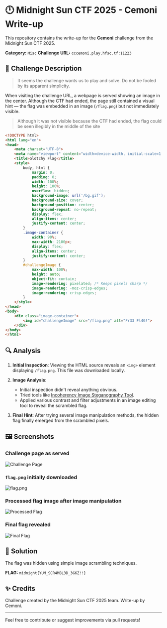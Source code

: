 # 🕛 Midnight Sun CTF 2025 - Cemoni Write-up

This repository contains the write-up for the **Cemoni** challenge from the Midnight Sun CTF 2025.

**Category:** `Misc`
**Challenge URL:** `cccemoni.play.hfsc.tf:11223`

## 🧩 Challenge Description

> It seems the challenge wants us to play and solve.
> Do not be fooled by its apparent simplicity.

When visiting the challenge URL, a webpage is served showing an image in the center. Although the CTF had ended, the page still contained a visual hint — the flag was embedded in an image (`/flag.png`) but not immediately visible.

> Although it was not visible because the CTF had ended, the flag could be seen illegibly in the middle of the site

```html
<!DOCTYPE html>
<html lang="en">
<head>
    <meta charset="UTF-8">
    <meta name="viewport" content="width=device-width, initial-scale=1.0">
    <title>Glotchy Flag</title>
    <style>
        body, html {
            margin: 0;
            padding: 0;
            width: 100%;
            height: 100%;
            overflow: hidden;
            background-image: url('/bg.gif');
            background-size: cover;
            background-position: center;
            background-repeat: no-repeat;
            display: flex;
            align-items: center;
            justify-content: center;
        }
        .image-container {
            width: 90%;
            max-width: 2100px;
            display: flex;
            align-items: center;
            justify-content: center;
        }
        #challengeImage {
            max-width: 100%;
            height: auto;
            object-fit: contain;
            image-rendering: pixelated; /* Keeps pixels sharp */
            image-rendering: -moz-crisp-edges;
            image-rendering: crisp-edges;
        }
    </style>
</head>
<body>
    <div class="image-container">
        <img id="challengeImage" src="/flag.png" alt="Fr33 Fl4G!">
    </div>
</body>
</html>
```

## 🔍 Analysis

1. **Initial Inspection**: Viewing the HTML source reveals an `<img>` element displaying `/flag.png`. This file was downloaded locally.

2. **Image Analysis**:

   * Initial inspection didn't reveal anything obvious.
   * Tried tools like [Incoherency Image Steganography Tool](https://incoherency.co.uk/image-steganography/#unhide).
   * Applied various contrast and filter adjustments in an image editing tool to reveal the scrambled flag.

3. **Final Hint**: After trying several image manipulation methods, the hidden flag finally emerged from the scrambled pixels.

## 🖼️ Screenshots

### Challenge page as served

![Challenge Page](images/image-12.png)

### `flag.png` initially downloaded

![flag.png](images/image-14.png)

### Processed flag image after image manipulation

![Processed Flag](images/image-15.png)

### Final flag revealed

![Final Flag](images/image-18.png)

## 📢 Solution

The flag was hidden using simple image scrambling techniques.

**FLAG:** `midnight{YUM_SCR4MBL3D_3G6Z!!}`

## ✨ Credits

Challenge created by the Midnight Sun CTF 2025 team.
Write-up by Cemoni.

---

Feel free to contribute or suggest improvements via pull requests!
